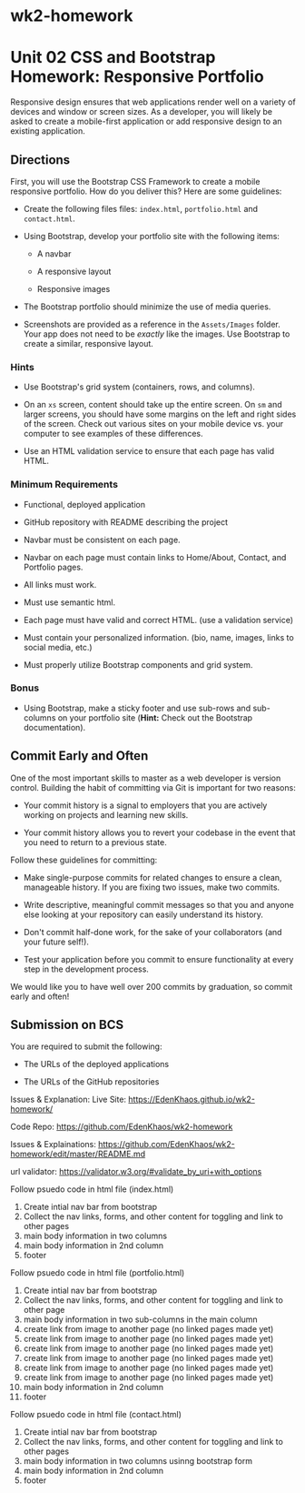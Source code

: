 # wk2-homework
# Unit 02 CSS and Bootstrap Homework: Responsive Portfolio

Responsive design ensures that web applications render well on a variety of devices and window or screen sizes. As a developer, you will likely be asked to create a mobile-first application or add responsive design to an existing application. 


## Directions

First, you will use the Bootstrap CSS Framework to create a mobile responsive portfolio. How do you deliver this? Here are some guidelines:

* Create the following files files: `index.html`, `portfolio.html` and `contact.html`.

* Using Bootstrap, develop your portfolio site with the following items:

   * A navbar

   * A responsive layout

   * Responsive images

* The Bootstrap portfolio should minimize the use of media queries.

* Screenshots are provided as a reference in the `Assets/Images` folder. Your app does not need to be _exactly_ like the images. Use Bootstrap to create a similar, responsive layout.

### Hints

* Use Bootstrap's grid system (containers, rows, and columns).

* On an `xs` screen, content should take up the entire screen. On `sm` and larger screens, you should have some margins on the left and right sides of the screen. Check out various sites on your mobile device vs. your computer to see examples of these differences.

* Use an HTML validation service to ensure that each page has valid HTML.

### Minimum Requirements

* Functional, deployed application

* GitHub repository with README describing the project

* Navbar must be consistent on each page.

* Navbar on each page must contain links to Home/About, Contact, and Portfolio pages.

* All links must work.

* Must use semantic html.

* Each page must have valid and correct HTML. (use a validation service)

* Must contain your personalized information. (bio, name, images, links to social media, etc.)

* Must properly utilize Bootstrap components and grid system.


### Bonus

* Using Bootstrap, make a sticky footer and use sub-rows and sub-columns on your portfolio site (**Hint:** Check out the Bootstrap documentation).


## Commit Early and Often

One of the most important skills to master as a web developer is version control. Building the habit of committing via Git is important for two reasons:

* Your commit history is a signal to employers that you are actively working on projects and learning new skills.

* Your commit history allows you to revert your codebase in the event that you need to return to a previous state.

Follow these guidelines for committing:

* Make single-purpose commits for related changes to ensure a clean, manageable history. If you are fixing two issues, make two commits.

* Write descriptive, meaningful commit messages so that you and anyone else looking at your repository can easily understand its history.

* Don't commit half-done work, for the sake of your collaborators (and your future self!).

* Test your application before you commit to ensure functionality at every step in the development process.

We would like you to have well over 200 commits by graduation, so commit early and often!


## Submission on BCS

You are required to submit the following:

* The URLs of the deployed applications

* The URLs of the GitHub repositories


Issues & Explanation:
Live Site: 
     https://EdenKhaos.github.io/wk2-homework/
   
Code Repo: 
     https://github.com/EdenKhaos/wk2-homework 
  
Issues & Explainations:
     https://github.com/EdenKhaos/wk2-homework/edit/master/README.md

url validator: https://validator.w3.org/#validate_by_uri+with_options

Follow psuedo code in html file (index.html)
1. Create intial nav bar from bootstrap
2. Collect the nav links, forms, and other content for toggling and link to other pages
3.  main body information in two columns
4.  main body information in 2nd column
5. footer

Follow psuedo code in html file (portfolio.html)
1. Create intial nav bar from bootstrap
2. Collect the nav links, forms, and other content for toggling and link to other page
3. main body information in two sub-columns in the main column
4. create link from image to another page (no linked pages made yet)
5. create link from image to another page (no linked pages made yet)
6. create link from image to another page (no linked pages made yet)
7. create link from image to another page (no linked pages made yet)
8. create link from image to another page (no linked pages made yet)
9. create link from image to another page (no linked pages made yet)
10. main body information in 2nd column
11. footer


Follow psuedo code in html file (contact.html)
1. Create intial nav bar from bootstrap
2. Collect the nav links, forms, and other content for toggling and link to other pages
3. main body information in two columns usinng bootstrap form
4. main body information in 2nd column
5. footer 